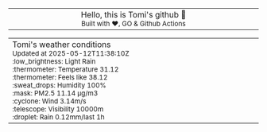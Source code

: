 
<div align="center">
<table>
<tbody>
<td align="center">
<img width="2000" height="0"><br>
Hello, this is Tomi's github 👋<br>
<sup>Built with ❤️, GO & Github Actions</sup><br>
<img width="2000" height="0">
</td>
</tbody>
</table>
</div>
<table>
<tbody>
<td align="left">
<img width="2000" height="0"><br>
Tomi's weather conditions<br>
<sup>Updated at 2025-05-12T11:38:10Z</sup><br>
<sup>:low_brightness: Light Rain</sup><br>
<sup>:thermometer: Temperature 31.12 </sup><br>
<sup>:thermometer: Feels like 38.12</sup><br>
<sup>:sweat_drops: Humidity 100%</sup><br>
<sup>:mask: PM2.5 11.14 μg/m3</sup><br>
<sup>:cyclone: Wind 3.14m/s </sup><br>
<sup>:telescope: Visibility 10000m </sup><br>
<sup>:droplet: Rain 0.12mm/last 1h </sup><br>
<img width="2000" height="0">
</td>
<td align="left">
<img width="2000" height="0"><br>
<br>
<img width="2000" height="0">
</td>
</tbody>
</table>
</div>
    